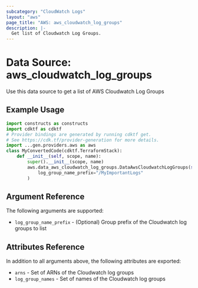 ```yaml
---
subcategory: "CloudWatch Logs"
layout: "aws"
page_title: "AWS: aws_cloudwatch_log_groups"
description: |-
  Get list of Cloudwatch Log Groups.
---
```


# Data Source: aws_cloudwatch_log_groups

Use this data source to get a list of AWS Cloudwatch Log Groups

## Example Usage

```python
import constructs as constructs
import cdktf as cdktf
# Provider bindings are generated by running cdktf get.
# See https://cdk.tf/provider-generation for more details.
import ...gen.providers.aws as aws
class MyConvertedCode(cdktf.TerraformStack):
    def __init__(self, scope, name):
        super().__init__(scope, name)
        aws.data_aws_cloudwatch_log_groups.DataAwsCloudwatchLogGroups(self, "example",
            log_group_name_prefix="/MyImportantLogs"
        )
```

## Argument Reference

The following arguments are supported:

* `log_group_name_prefix` - (Optional) Group prefix of the Cloudwatch log groups to list

## Attributes Reference

In addition to all arguments above, the following attributes are exported:

* `arns` - Set of ARNs of the Cloudwatch log groups
* `log_group_names` - Set of names of the Cloudwatch log groups

<!-- cache-key: cdktf-0.17.0-pre.15 input-940d607da161ad3d3e3de83e27fca243acdc83d78b6e9292548639225dd49b2b -->